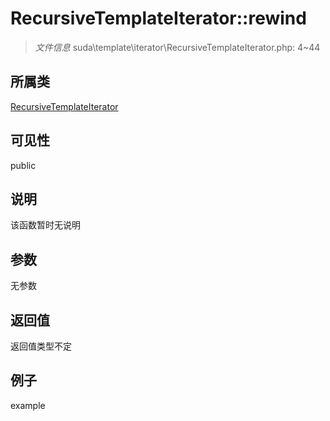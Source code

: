 # RecursiveTemplateIterator::rewind

> *文件信息* suda\template\iterator\RecursiveTemplateIterator.php: 4~44
## 所属类 

[RecursiveTemplateIterator](../RecursiveTemplateIterator.md)

## 可见性

  public  
## 说明

该函数暂时无说明

## 参数

无参数
## 返回值
返回值类型不定
## 例子

example